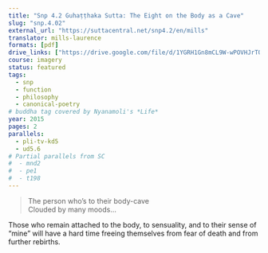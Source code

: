 ```yaml
---
title: "Snp 4.2 Guhaṭṭhaka Sutta: The Eight on the Body as a Cave"
slug: "snp.4.02"
external_url: "https://suttacentral.net/snp4.2/en/mills"
translator: mills-laurence
formats: [pdf]
drive_links: ["https://drive.google.com/file/d/1YGRH1Gn8mCL9W-wPOVHJrTOlkU-QMxYL/view?usp=drivesdk"]
course: imagery
status: featured
tags:
  - snp
  - function
  - philosophy
  - canonical-poetry
# buddha tag covered by Nyanamoli's *Life*
year: 2015
pages: 2
parallels:
  - pli-tv-kd5
  - ud5.6
# Partial parallels from SC
#  - mnd2
#  - pe1
#  - t198
---
```


> The person who’s to their body-cave  
Clouded by many moods...

Those who remain attached to the body, to sensuality, and to their sense of “mine” will have a hard time freeing themselves from fear of death and from further rebirths.

